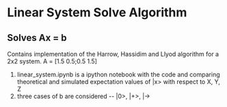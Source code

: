 # Linear System Solve Algorithm

## Solves Ax = b
Contains implementation of the Harrow, Hassidim and Llyod algorithm for a 2x2 system. A = [1.5 0.5;0.5 1.5]
1. linear_system.ipynb is a ipython notebook with the code and comparing theoretical and simulated expectation values of |x> with respect to X, Y, Z
2. three cases of b are considered -- |0>, |+>, |->
